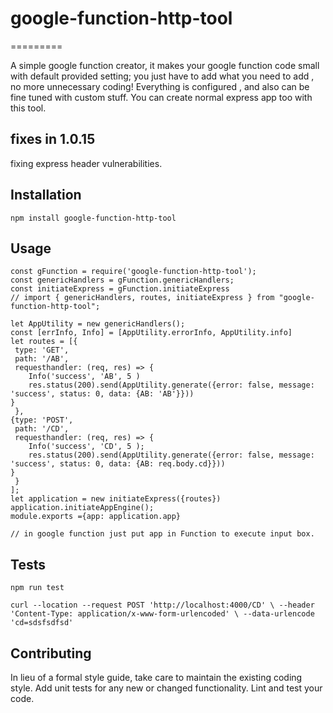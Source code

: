 # google-function-http-tool

=========

A simple google function creator, it makes your google function code small with default provided setting; you just have to add what you need to add , no more unnecessary coding! Everything is configured , and also can be fine tuned with custom stuff. You can create normal express app too with this tool.

## fixes in 1.0.15

fixing express header vulnerabilities.

## Installation

  `npm install google-function-http-tool`

## Usage

    const gFunction = require('google-function-http-tool');
    const genericHandlers = gFunction.genericHandlers;
    const initiateExpress = gFunction.initiateExpress
    // import { genericHandlers, routes, initiateExpress } from "google-function-http-tool";

    let AppUtility = new genericHandlers();
    const [errInfo, Info] = [AppUtility.errorInfo, AppUtility.info]
    let routes = [{
     type: 'GET',
     path: '/AB',
     requesthandler: (req, res) => {
        Info('success', 'AB', 5 )
        res.status(200).send(AppUtility.generate({error: false, message: 'success', status: 0, data: {AB: 'AB'}}))
    }
     }, 
    {type: 'POST',
     path: '/CD', 
     requesthandler: (req, res) => {
        Info('success', 'CD', 5 );
        res.status(200).send(AppUtility.generate({error: false, message: 'success', status: 0, data: {AB: req.body.cd}}))
    }
     }
    ];
    let application = new initiateExpress({routes})
    application.initiateAppEngine();
    module.exports ={app: application.app}
    
    // in google function just put app in Function to execute input box.

## Tests

  `npm run test`
  
  `curl --location --request POST 'http://localhost:4000/CD' \
  --header 'Content-Type: application/x-www-form-urlencoded' \
  --data-urlencode 'cd=sdsfsdfsd'`

## Contributing

In lieu of a formal style guide, take care to maintain the existing coding style. Add unit tests for any new or changed functionality. Lint and test your code.

